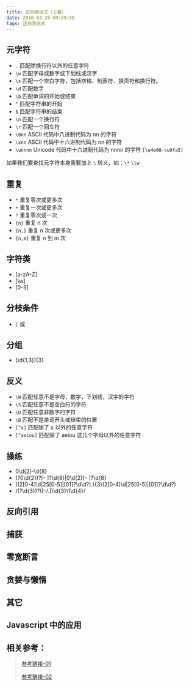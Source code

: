 ```yaml
---
title: 正则表达式（上篇）
date: 2016-03-28 09:59:50
tags: 正则表达式
---
```


## 元字符

- `.` 匹配除换行符以外的任意字符
- `\w` 匹配字母或数字或下划线或汉字
- `\s` 匹配一个空白字符，包括空格、制表符、换页符和换行符。
- `\d` 匹配数字
- `\b` 匹配单词的开始或结束
- `^` 匹配字符串的开始
- `$` 匹配字符串的结束
- `\n` 匹配一个换行符
- `\r` 匹配一个回车符
- `\0nn` ASCII 代码中八进制代码为 nn 的字符
- `\xnn` ASCII 代码中十六进制代码为 nn 的字符
- `\unnnn` Unicode 代码中十六进制代码为 nnnn 的字符 `[\u4e00-\u9fa5]`

<!--more-->

如果我们要查找元字符本身需要加上 `\` 转义，如：`\*` `\\w`

## 重复

- `*` 重复零次或更多次
- `+` 重复一次或更多次
- `?` 重复零次或一次
- `{n}` 重复 n 次
- `{n,}` 重复 n 次或更多次
- `{n,m}` 重复 n 到 m 次

## 字符类

- [a-zA-Z]
- [\w]
- [0-9]

## 分枝条件

- `|` 或

## 分组

- (\d{1,3}){3}

## 反义

- `\W` 匹配任意不是字母，数字，下划线，汉字的字符
- `\S` 匹配任意不是空白符的字符
- `\D` 匹配任意非数字的字符
- `\B` 匹配不是单词开头或结束的位置
- `[^x]` 匹配除了 x 以外的任意字符
- `[^aeiou]` 匹配除了 aeiou 这几个字母以外的任意字符

## 操练

- 0\d{2}-\d{8}
- \(?0\d{2}\)?[- ]?\d{8}|0\d{2}[- ]?\d{8}
- ((2[0-4]\d|25[0-5]|[01]?\d\d?)\.){3}(2[0-4]\d|25[0-5]|[01]?\d\d?)
- /\(?\d{3}\)?([-\/\.])\d{3}\1\d{4}/

## 反向引用

## 捕获

## 零宽断言

## 贪婪与懒惰

## 其它

## Javascript 中的应用

## 相关参考：

> [参考链接-01](http://deerchao.net/tutorials/regex/regex.htm)
>
> [参考链接-02](https://developer.mozilla.org/zh-CN/docs/Web/JavaScript/Guide/Regular_Expressions)

